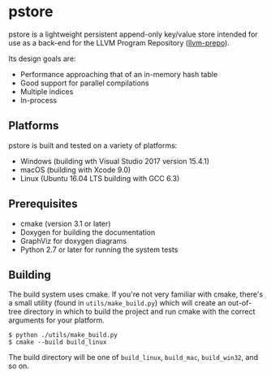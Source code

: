# pstore

pstore is a lightweight persistent append-only key/value store intended for use as a back-end for the LLVM Program Repository ([llvm-prepo](https://github.com/SNSystems/llvm-prepo)).

Its design goals are:

- Performance approaching that of an in-memory hash table
- Good support for parallel compilations
- Multiple indices
- In-process

## Platforms

pstore is built and tested on a variety of platforms:

- Windows (building wth Visual Studio 2017 version 15.4.1)
- macOS (building with Xcode 9.0)
- Linux (Ubuntu 16.04 LTS building with GCC 6.3)

## Prerequisites

- cmake (version 3.1 or later)
- Doxygen for building the documentation
- GraphViz for doxygen diagrams
- Python 2.7 or later for running the system tests

## Building

The build system uses cmake. If you're not very familiar with cmake, there's a small utility (found in `utils/make_build.py`) which will create an out-of-tree directory in which to build the project and run cmake with the correct arguments for your platform.

    $ python ./utils/make_build.py
    $ cmake ‑‑build build_linux

The build directory will be one of `build_linux`, `build_mac`, `build_win32`, and so on.

